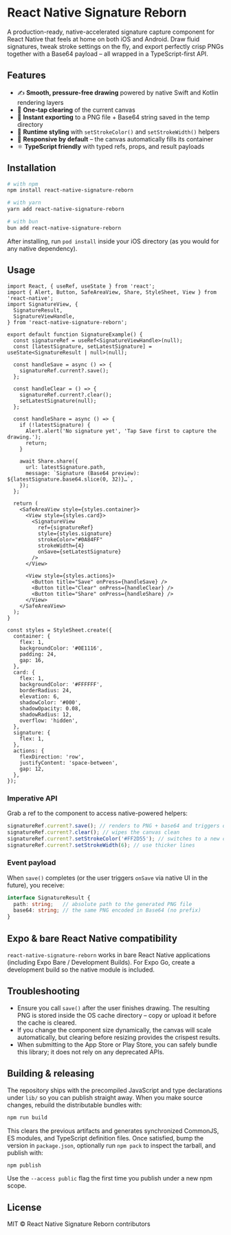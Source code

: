 # React Native Signature Reborn

A production-ready, native-accelerated signature capture component for React Native that feels at home on both iOS and Android. Draw fluid signatures, tweak stroke settings on the fly, and export perfectly crisp PNGs together with a Base64 payload – all wrapped in a TypeScript-first API.

## Features

- ✍️ **Smooth, pressure-free drawing** powered by native Swift and Kotlin rendering layers
- 🧼 **One-tap clearing** of the current canvas
- 💾 **Instant exporting** to a PNG file + Base64 string saved in the temp directory
- 🎨 **Runtime styling** with `setStrokeColor()` and `setStrokeWidth()` helpers
- 📐 **Responsive by default** – the canvas automatically fills its container
- ⚛️ **TypeScript friendly** with typed refs, props, and result payloads

## Installation

```bash
# with npm
npm install react-native-signature-reborn

# with yarn
yarn add react-native-signature-reborn

# with bun
bun add react-native-signature-reborn
```

After installing, run `pod install` inside your iOS directory (as you would for any native dependency).

## Usage

```tsx
import React, { useRef, useState } from 'react';
import { Alert, Button, SafeAreaView, Share, StyleSheet, View } from 'react-native';
import SignatureView, {
  SignatureResult,
  SignatureViewHandle,
} from 'react-native-signature-reborn';

export default function SignatureExample() {
  const signatureRef = useRef<SignatureViewHandle>(null);
  const [latestSignature, setLatestSignature] = useState<SignatureResult | null>(null);

  const handleSave = async () => {
    signatureRef.current?.save();
  };

  const handleClear = () => {
    signatureRef.current?.clear();
    setLatestSignature(null);
  };

  const handleShare = async () => {
    if (!latestSignature) {
      Alert.alert('No signature yet', 'Tap Save first to capture the drawing.');
      return;
    }

    await Share.share({
      url: latestSignature.path,
      message: `Signature (Base64 preview): ${latestSignature.base64.slice(0, 32)}…`,
    });
  };

  return (
    <SafeAreaView style={styles.container}>
      <View style={styles.card}>
        <SignatureView
          ref={signatureRef}
          style={styles.signature}
          strokeColor="#0A84FF"
          strokeWidth={4}
          onSave={setLatestSignature}
        />
      </View>

      <View style={styles.actions}>
        <Button title="Save" onPress={handleSave} />
        <Button title="Clear" onPress={handleClear} />
        <Button title="Share" onPress={handleShare} />
      </View>
    </SafeAreaView>
  );
}

const styles = StyleSheet.create({
  container: {
    flex: 1,
    backgroundColor: '#0E1116',
    padding: 24,
    gap: 16,
  },
  card: {
    flex: 1,
    backgroundColor: '#FFFFFF',
    borderRadius: 24,
    elevation: 6,
    shadowColor: '#000',
    shadowOpacity: 0.08,
    shadowRadius: 12,
    overflow: 'hidden',
  },
  signature: {
    flex: 1,
  },
  actions: {
    flexDirection: 'row',
    justifyContent: 'space-between',
    gap: 12,
  },
});
```

### Imperative API

Grab a ref to the component to access native-powered helpers:

```ts
signatureRef.current?.save(); // renders to PNG + base64 and triggers onSave
signatureRef.current?.clear(); // wipes the canvas clean
signatureRef.current?.setStrokeColor('#FF2D55'); // switches to a new color
signatureRef.current?.setStrokeWidth(6); // use thicker lines
```

### Event payload

When `save()` completes (or the user triggers `onSave` via native UI in the future), you receive:

```ts
interface SignatureResult {
  path: string;   // absolute path to the generated PNG file
  base64: string; // the same PNG encoded in Base64 (no prefix)
}
```

## Expo & bare React Native compatibility

`react-native-signature-reborn` works in bare React Native applications (including Expo Bare / Development Builds). For Expo Go, create a development build so the native module is included.

## Troubleshooting

- Ensure you call `save()` after the user finishes drawing. The resulting PNG is stored inside the OS cache directory – copy or upload it before the cache is cleared.
- If you change the component size dynamically, the canvas will scale automatically, but clearing before resizing provides the crispest results.
- When submitting to the App Store or Play Store, you can safely bundle this library; it does not rely on any deprecated APIs.

## Building & releasing

The repository ships with the precompiled JavaScript and type declarations under `lib/` so you can publish straight away. When you make source changes, rebuild the distributable bundles with:

```bash
npm run build
```

This clears the previous artifacts and generates synchronized CommonJS, ES modules, and TypeScript definition files. Once satisfied, bump the version in `package.json`, optionally run `npm pack` to inspect the tarball, and publish with:

```bash
npm publish
```

Use the `--access public` flag the first time you publish under a new npm scope.

## License

MIT © React Native Signature Reborn contributors
